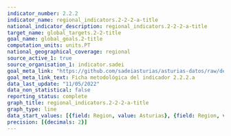```yaml
---
indicator_number: 2.2.2
indicator_name: regional_indicators.2-2-2-a-title
national_indicator_description: regional_indicators.2-2-2-a-title
target_name: global_targets.2-2-title
goal_name: global_goals.2-title
computation_units: units.PT
national_geographical_coverage: regional
source_active_1: true
source_organisation_1: indicator.sadei
goal_meta_link: "https://github.com/sadeiasturias/asturias-datos/raw/develop/descargas/metodologia/2.2.2.a.pdf"
goal_meta_link_text: Ficha metodológica del indicador 2.2.2.a
data_last_update: "11/05/2022"
data_non_statistical: false
reporting_status: complete
graph_title: regional_indicators.2-2-2-a-title
graph_type: line
data_start_values: [{field: Region, value: Asturias}, {field: Region, value: España}]
precision: [{decimals: 2}]
---
```

